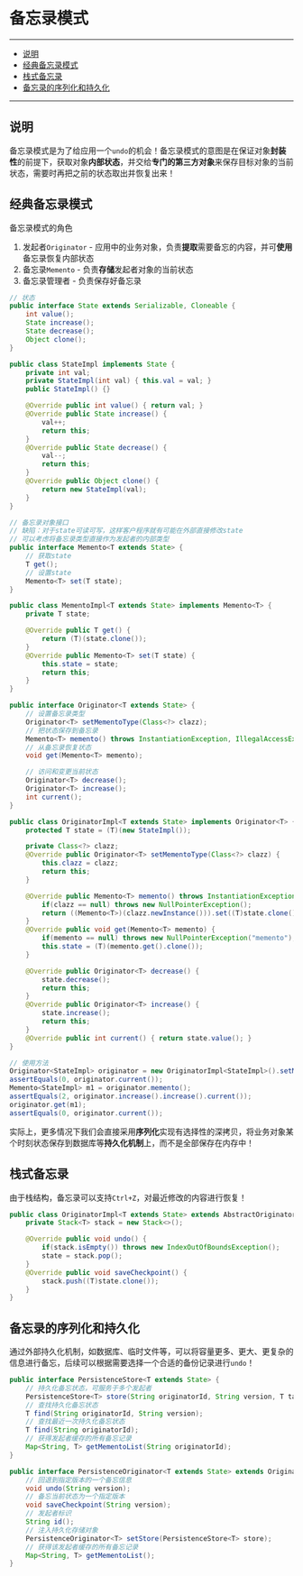 # 备忘录模式

---

- [说明](#说明)
- [经典备忘录模式](#经典备忘录模式)
- [栈式备忘录](#栈式备忘录)
- [备忘录的序列化和持久化](#备忘录的序列化和持久化)

---

## 说明

备忘录模式是为了给应用一个`undo`的机会！备忘录模式的意图是在保证对象**封装性**的前提下，获取对象**内部状态**，并交给**专门的第三方对象**来保存目标对象的当前状态，需要时再把之前的状态取出并恢复出来！

## 经典备忘录模式

备忘录模式的角色
1. 发起者`Originator` - 应用中的业务对象，负责**提取**需要备忘的内容，并可**使用**备忘录恢复内部状态
2. 备忘录`Memento` - 负责**存储**发起者对象的当前状态
3. 备忘录管理者 - 负责保存好备忘录

```Java
// 状态
public interface State extends Serializable, Cloneable {
	int value();
	State increase();
	State decrease();
	Object clone();
}

public class StateImpl implements State {
	private int val;
	private StateImpl(int val) { this.val = val; }
	public StateImpl() {}

	@Override public int value() { return val; }
	@Override public State increase() {
		val++;
		return this;
	}
	@Override public State decrease() {
		val--;
		return this;
	}
	@Override public Object clone() {
		return new StateImpl(val);
	}
}
```

```Java
// 备忘录对象接口
// 缺陷：对于state可读可写，这样客户程序就有可能在外部直接修改state
// 可以考虑将备忘录类型直接作为发起者的内部类型
public interface Memento<T extends State> {
	// 获取state
	T get();
	// 设置state
	Memento<T> set(T state);
}

public class MementoImpl<T extends State> implements Memento<T> {
	private T state;

	@Override public T get() {
		return (T)(state.clone());
	}
	@Override public Memento<T> set(T state) {
		this.state = state;
		return this;
	}
}
```

```Java
public interface Originator<T extends State> {
	// 设置备忘录类型
	Originator<T> setMementoType(Class<?> clazz);
	// 把状态保存到备忘录
	Memento<T> memento() throws InstantiationException, IllegalAccessException;
	// 从备忘录恢复状态
	void get(Memento<T> memento);

	// 访问和变更当前状态
	Originator<T> decrease();
	Originator<T> increase();
	int current();
}

public class OriginatorImpl<T extends State> implements Originator<T> {
	protected T state = (T)(new StateImpl());

	private Class<?> clazz;
	@Override public Originator<T> setMementoType(Class<?> clazz) {
		this.clazz = clazz;
		return this;
	}

	@Override public Memento<T> memento() throws InstantiationException, IllegalAccessException {
		if(clazz == null) throws new NullPointerException();
		return ((Memento<T>)(clazz.newInstance())).set((T)state.clone());
	}
	@Override public void get(Memento<T> memento) {
		if(memento == null) throws new NullPointerException("memento");
		this.state = (T)(memento.get().clone());
	}

	@Override public Originator<T> decrease() {
		state.decrease();
		return this;
	}
	@Override public Originator<T> increase() {
		state.increase();
		return this;
	}
	@Override public int current() { return state.value(); }
}
```

```Java
// 使用方法
Originator<StateImpl> originator = new OriginatorImpl<StateImpl>().setMementoType(MementoImpl.class);
assertEquals(0, originator.current());
Memento<StateImpl> m1 = originator.memento();
assertEquals(2, originator.increase().increase().current());
originator.get(m1);
assertEquals(0, originator.current());
```

实际上，更多情况下我们会直接采用**序列化**实现有选择性的深拷贝，将业务对象某个时刻状态保存到数据库等**持久化机制**上，而不是全部保存在内存中！

## 栈式备忘录

由于栈结构，备忘录可以支持`Ctrl+Z`，对最近修改的内容进行恢复！

```Java
public class OriginatorImpl<T extends State> extends AbstractOriginator<T> implements Originator<T> {
	private Stack<T> stack = new Stack<>();

	@Override public void undo() {
		if(stack.isEmpty()) throws new IndexOutOfBoundsException();
		state = stack.pop();
	}
	@Override public void saveCheckpoint() {
		stack.push((T)state.clone());
	}
}
```

## 备忘录的序列化和持久化

通过外部持久化机制，如数据库、临时文件等，可以将容量更多、更大、更复杂的信息进行备忘，后续可以根据需要选择一个合适的备份记录进行`undo`！

```Java
public interface PersistenceStore<T extends State> {
	// 持久化备忘状态，可服务于多个发起者
	PersistenceStore<T> store(String originatorId, String version, T target);
	// 查找持久化备忘状态
	T find(String originatorId, String version);
	// 查找最近一次持久化备忘状态
	T find(String originatorId);
	// 获得发起者缓存的所有备忘记录
	Map<String, T> getMementoList(String originatorId);
}
```

```Java
public interface PersistenceOriginator<T extends State> extends Originator<T> {
	// 回退到指定版本的一个备忘信息
	void undo(String version);
	// 备忘当前状态为一个指定版本
	void saveCheckpoint(String version);
	// 发起者标识
	String id();
	// 注入持久化存储对象
	PersistenceOriginator<T> setStore(PersistenceStore<T> store);
	// 获得该发起者缓存的所有备忘记录
	Map<String, T> getMementoList();
}
```